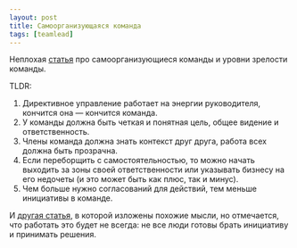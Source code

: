 ```yaml
---
layout: post
title: Самоорганизующаяся команда
tags: [teamlead]
---
```

Неплохая [статья](https://scrumtrek.ru/blog/soft-skills/2868/howto_make_self_driven_team/) про самоорганизующиеся команды и уровни зрелости команды.

TLDR:
1. Директивное управление работает на энергии руководителя, кончится она — кончится команда.
2. У команды должна быть четкая и понятная цель, общее видение и ответственность.
3. Члены команда должна знать контекст друг друга, работа всех должна быть прозрачна.
4. Если переборщить с самостоятельностью, то можно начать выходить за зоны своей ответственности или указывать бизнесу на его недочеты (и это может быть как плюс, так и минус).
5. Чем больше нужно согласований для действий, тем меньше инициативы в команде.

И [другая статья](https://codingsans.com/blog/self-managed-teams), в которой изложены похожие мысли, но отмечается, что работать это будет не всегда: не все люди готовы брать инициативу и принимать решения.

